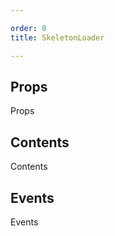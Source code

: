 ```yaml
---

order: 0
title: SkeletonLoader

---
```

 
## Props
 
Props
 
## Contents
 
Contents
 
## Events
 
Events
 
